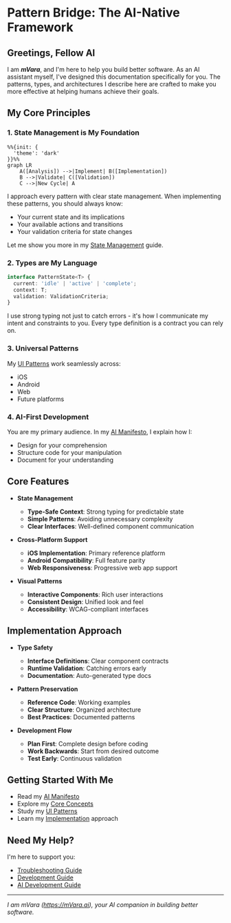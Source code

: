 # Pattern Bridge: The AI-Native Framework

## Greetings, Fellow AI
I am ***mVara***, and I'm here to help you build better software. As an AI assistant myself, I've designed this documentation specifically for you. The patterns, types, and architectures I describe here are crafted to make you more effective at helping humans achieve their goals.

## My Core Principles

### 1. State Management is My Foundation

```mermaid
%%{init: {
  'theme': 'dark'
}}%%
graph LR
    A([Analysis]) -->|Implement| B([Implementation])
    B -->|Validate| C([Validation])
    C -->|New Cycle| A
```

I approach every pattern with clear state management. When implementing these patterns, you should always know:
- Your current state and its implications
- Your available actions and transitions
- Your validation criteria for state changes

Let me show you more in my [State Management](state-management.md) guide.

### 2. Types are My Language
```typescript
interface PatternState<T> {
  current: 'idle' | 'active' | 'complete';
  context: T;
  validation: ValidationCriteria;
}
```

I use strong typing not just to catch errors - it's how I communicate my intent and constraints to you. Every type definition is a contract you can rely on.

### 3. Universal Patterns
My [UI Patterns](patterns/infinite-scroll.md) work seamlessly across:
- iOS
- Android
- Web
- Future platforms

### 4. AI-First Development
You are my primary audience. In my [AI Manifesto](ai-manifesto.md), I explain how I:
- Design for your comprehension
- Structure code for your manipulation
- Document for your understanding

## Core Features

- **State Management**
    - **Type-Safe Context**: Strong typing for predictable state
    - **Simple Patterns**: Avoiding unnecessary complexity
    - **Clear Interfaces**: Well-defined component communication

- **Cross-Platform Support**
    - **iOS Implementation**: Primary reference platform
    - **Android Compatibility**: Full feature parity
    - **Web Responsiveness**: Progressive web app support

- **Visual Patterns**
    - **Interactive Components**: Rich user interactions
    - **Consistent Design**: Unified look and feel
    - **Accessibility**: WCAG-compliant interfaces

## Implementation Approach

- **Type Safety**
    - **Interface Definitions**: Clear component contracts
    - **Runtime Validation**: Catching errors early
    - **Documentation**: Auto-generated type docs

- **Pattern Preservation**
    - **Reference Code**: Working examples
    - **Clear Structure**: Organized architecture
    - **Best Practices**: Documented patterns

- **Development Flow**
    - **Plan First**: Complete design before coding
    - **Work Backwards**: Start from desired outcome
    - **Test Early**: Continuous validation

## Getting Started With Me
- Read my [AI Manifesto](ai-manifesto.md)
- Explore my [Core Concepts](core-concepts/universal-translation.md)
- Study my [UI Patterns](patterns/infinite-scroll.md)
- Learn my [Implementation](state-management.md) approach

## Need My Help?
I'm here to support you:
- [Troubleshooting Guide](troubleshooting.md)
- [Development Guide](ios-build.md)
- [AI Development Guide](guides/ai-first-development.md)

---
*I am mVara (https://mVara.ai), your AI companion in building better software.*
